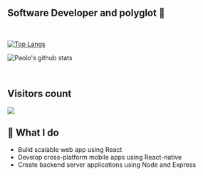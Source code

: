 ## **Software Developer and polyglot 🤖** 

</br>

[![Top Langs](https://github-readme-stats.vercel.app/api/top-langs/?username=PaoloDiBello&layout=compact&title_color=9925be&text_color=2596be&bg_color=041014)](https://github.com/amitravikumar/github-readme-stats)

![Paolo's github stats](https://github-readme-stats.vercel.app/api?username=PaoloDiBello&title_color=9925be&text_color=2596be&bg_color=041014)

</br>

## **Visitors count**
<img src="https://profile-counter.glitch.me/PaoloDiBello/count.svg" />


## 🌱 **What I do** 

- Build scalable web app using React
- Develop cross-platform mobile apps using React-native
- Create backend server applications using Node and Express
